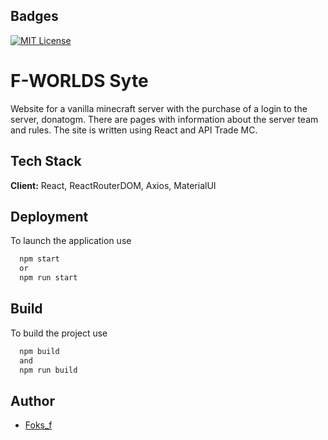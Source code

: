 
## Badges


[![MIT License](https://img.shields.io/badge/NodeJS-v20-g)]()

# F-WORLDS Syte

Website for a vanilla minecraft server with the purchase of a login to the server, donatogm. There are pages with information about the server team and rules. The site is written using React and API Trade MC.


## Tech Stack

**Client:** React, ReactRouterDOM, Axios, MaterialUI



## Deployment

To launch the application use

```bash
  npm start
  or
  npm run start
```


## Build

To build the project use

```bash
  npm build
  and
  npm run build
```


## Author

- [Foks_f](https://www.github.com/foksif)

